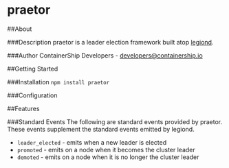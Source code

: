 praetor
======

##About

###Description
praetor is a leader election framework built atop [legiond](https://github.com/containership/legiond).

###Author
ContainerShip Developers - developers@containership.io

##Getting Started

###Installation
```npm install praetor```

###Configuration

##Features

###Standard Events
The following are standard events provided by praetor. These events supplement the standard events emitted by legiond.

* `leader_elected` - emits when a new leader is elected
* `promoted` - emits on a node when it becomes the cluster leader
* `demoted` - emits on a node when it is no longer the cluster leader
